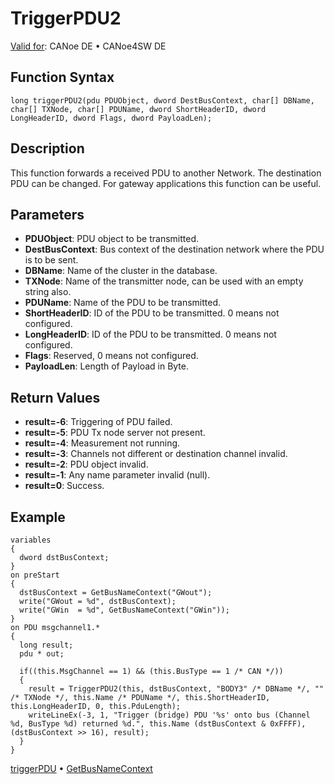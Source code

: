 # TriggerPDU2

[Valid for](../../../Shared/FeatureAvailability.md): CANoe DE • CANoe4SW DE

## Function Syntax

```plaintext
long triggerPDU2(pdu PDUObject, dword DestBusContext, char[] DBName, char[] TXNode, char[] PDUName, dword ShortHeaderID, dword LongHeaderID, dword Flags, dword PayloadLen);
```

## Description

This function forwards a received PDU to another Network. The destination PDU can be changed. For gateway applications this function can be useful.

## Parameters

- **PDUObject**: PDU object to be transmitted.
- **DestBusContext**: Bus context of the destination network where the PDU is to be sent.
- **DBName**: Name of the cluster in the database.
- **TXNode**: Name of the transmitter node, can be used with an empty string also.
- **PDUName**: Name of the PDU to be transmitted.
- **ShortHeaderID**: ID of the PDU to be transmitted. 0 means not configured.
- **LongHeaderID**: ID of the PDU to be transmitted. 0 means not configured.
- **Flags**: Reserved, 0 means not configured.
- **PayloadLen**: Length of Payload in Byte.

## Return Values

- **result=-6**: Triggering of PDU failed.
- **result=-5**: PDU Tx node server not present.
- **result=-4**: Measurement not running.
- **result=-3**: Channels not different or destination channel invalid.
- **result=-2**: PDU object invalid.
- **result=-1**: Any name parameter invalid (null).
- **result=0**: Success.

## Example

```plaintext
variables
{
  dword dstBusContext;
}
on preStart
{
  dstBusContext = GetBusNameContext("GWout");
  write("GWout = %d", dstBusContext);
  write("GWin  = %d", GetBusNameContext("GWin"));
}
on PDU msgchannel1.*
{
  long result;
  pdu * out;

  if((this.MsgChannel == 1) && (this.BusType == 1 /* CAN */))
  {
    result = TriggerPDU2(this, dstBusContext, "BODY3" /* DBName */, "" /* TXNode */, this.Name /* PDUName */, this.ShortHeaderID, this.LongHeaderID, 0, this.PduLength);
    writeLineEx(-3, 1, "Trigger (bridge) PDU '%s' onto bus (Channel %d, BusType %d) returned %d.", this.Name (dstBusContext & 0xFFFF), (dstBusContext >> 16), result);
  }
}
```

[triggerPDU](CAPLfunctionTriggerPDU.md) • [GetBusNameContext](CAPLfunctionGetBusNameContext.md)
